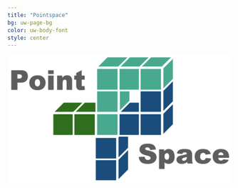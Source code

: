 ```yaml
---
title: "Pointspace"
bg: uw-page-bg
color: uw-body-font
style: center
---
```


![Pointspace Logo](images/logo_text.png)